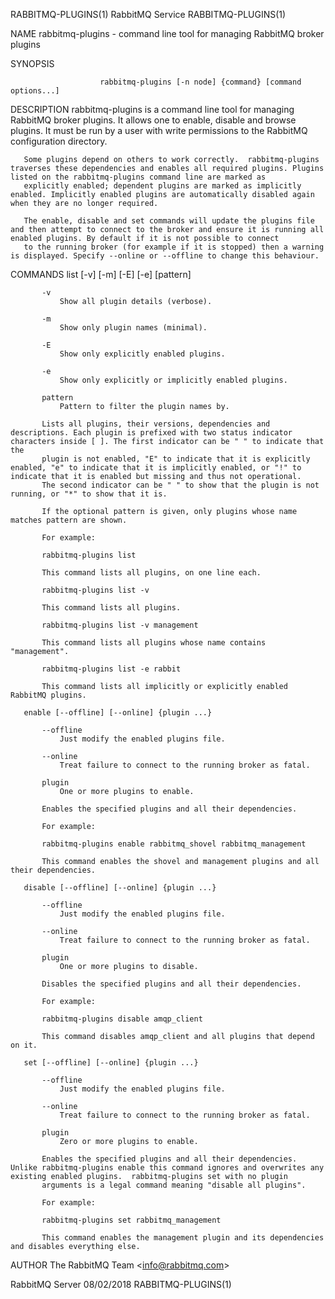 RABBITMQ-PLUGINS(1)                                                                            RabbitMQ Service                                                                           RABBITMQ-PLUGINS(1)



NAME
       rabbitmq-plugins - command line tool for managing RabbitMQ broker plugins

SYNOPSIS


                        rabbitmq-plugins [-n node] {command} [command options...]

DESCRIPTION
       rabbitmq-plugins is a command line tool for managing RabbitMQ broker plugins. It allows one to enable, disable and browse plugins. It must be run by a user with write permissions to the RabbitMQ
       configuration directory.

       Some plugins depend on others to work correctly.  rabbitmq-plugins traverses these dependencies and enables all required plugins. Plugins listed on the rabbitmq-plugins command line are marked as
       explicitly enabled; dependent plugins are marked as implicitly enabled. Implicitly enabled plugins are automatically disabled again when they are no longer required.

       The enable, disable and set commands will update the plugins file and then attempt to connect to the broker and ensure it is running all enabled plugins. By default if it is not possible to connect
       to the running broker (for example if it is stopped) then a warning is displayed. Specify --online or --offline to change this behaviour.

COMMANDS
       list [-v] [-m] [-E] [-e] [pattern]

           -v
               Show all plugin details (verbose).

           -m
               Show only plugin names (minimal).

           -E
               Show only explicitly enabled plugins.

           -e
               Show only explicitly or implicitly enabled plugins.

           pattern
               Pattern to filter the plugin names by.

           Lists all plugins, their versions, dependencies and descriptions. Each plugin is prefixed with two status indicator characters inside [ ]. The first indicator can be " " to indicate that the
           plugin is not enabled, "E" to indicate that it is explicitly enabled, "e" to indicate that it is implicitly enabled, or "!" to indicate that it is enabled but missing and thus not operational.
           The second indicator can be " " to show that the plugin is not running, or "*" to show that it is.

           If the optional pattern is given, only plugins whose name matches pattern are shown.

           For example:

           rabbitmq-plugins list

           This command lists all plugins, on one line each.

           rabbitmq-plugins list -v

           This command lists all plugins.

           rabbitmq-plugins list -v management

           This command lists all plugins whose name contains "management".

           rabbitmq-plugins list -e rabbit

           This command lists all implicitly or explicitly enabled RabbitMQ plugins.

       enable [--offline] [--online] {plugin ...}

           --offline
               Just modify the enabled plugins file.

           --online
               Treat failure to connect to the running broker as fatal.

           plugin
               One or more plugins to enable.

           Enables the specified plugins and all their dependencies.

           For example:

           rabbitmq-plugins enable rabbitmq_shovel rabbitmq_management

           This command enables the shovel and management plugins and all their dependencies.

       disable [--offline] [--online] {plugin ...}

           --offline
               Just modify the enabled plugins file.

           --online
               Treat failure to connect to the running broker as fatal.

           plugin
               One or more plugins to disable.

           Disables the specified plugins and all their dependencies.

           For example:

           rabbitmq-plugins disable amqp_client

           This command disables amqp_client and all plugins that depend on it.

       set [--offline] [--online] {plugin ...}

           --offline
               Just modify the enabled plugins file.

           --online
               Treat failure to connect to the running broker as fatal.

           plugin
               Zero or more plugins to enable.

           Enables the specified plugins and all their dependencies. Unlike rabbitmq-plugins enable this command ignores and overwrites any existing enabled plugins.  rabbitmq-plugins set with no plugin
           arguments is a legal command meaning "disable all plugins".

           For example:

           rabbitmq-plugins set rabbitmq_management

           This command enables the management plugin and its dependencies and disables everything else.

AUTHOR
       The RabbitMQ Team <<info@rabbitmq.com>>



RabbitMQ Server                                                                                   08/02/2018                                                                              RABBITMQ-PLUGINS(1)
